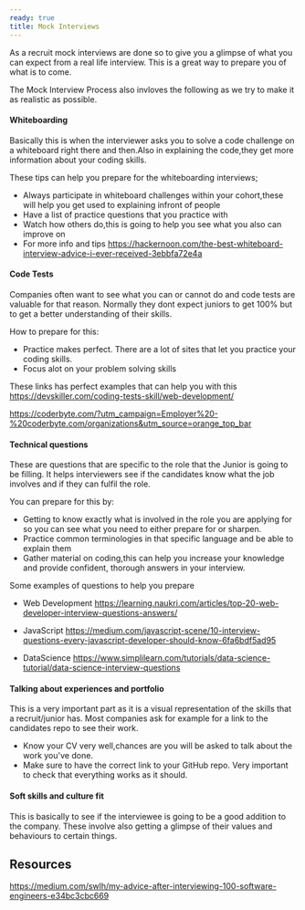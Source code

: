 ```yaml
---
ready: true
title: Mock Interviews
---
```


As a recruit mock interviews are done so to give you a glimpse of what you can expect from a real
life interview. This is a great way to prepare you of what is to come.

The Mock Interview Process also invloves the following as we try to make it as realistic as possible.

#### Whiteboarding

Basically this is when the interviewer asks you to solve a code challenge on a whiteboard
right there and then.Also in explaining the code,they get more information about your coding skills.

These tips can help you prepare for the whiteboarding interviews;

- Always participate in whiteboard challenges within your cohort,these will help you get used to explaining infront of people
- Have a list of practice questions that you practice with
- Watch how others do,this is going to help you see what you also can improve on
- For more info and tips
  https://hackernoon.com/the-best-whiteboard-interview-advice-i-ever-received-3ebbfa72e4a

#### Code Tests

Companies often want to see what you can or cannot do and code tests are valuable for that reason.
Normally they dont expect juniors to get 100% but to get a better understanding of their skills.

How to prepare for this:

- Practice makes perfect. There are a lot of sites that let you practice your coding skills.
- Focus alot on your problem solving skills

These links has perfect examples that can help you with this
https://devskiller.com/coding-tests-skill/web-development/

https://coderbyte.com/?utm_campaign=Employer%20-%20coderbyte.com/organizations&utm_source=orange_top_bar

#### Technical questions

These are questions that are specific to the role that the Junior is going to be filling.
It helps interviewers see if the candidates know what the job involves and if they can fulfil the role.

You can prepare for this by:

- Getting to know exactly what is involved in the role you are applying for so you can see what you need to either prepare for or sharpen.
- Practice common terminologies in that specific language and be able to explain them
- Gather material on coding,this can help you increase your knowledge and provide confident, thorough answers in your interview.

Some examples of questions to help you prepare

- Web Development
  https://learning.naukri.com/articles/top-20-web-developer-interview-questions-answers/

- JavaScript
  https://medium.com/javascript-scene/10-interview-questions-every-javascript-developer-should-know-6fa6bdf5ad95

- DataScience
  https://www.simplilearn.com/tutorials/data-science-tutorial/data-science-interview-questions

#### Talking about experiences and portfolio

This is a very important part as it is a visual representation of the skills that a recruit/junior has.
Most companies ask for example for a link to the candidates repo to see their work.

- Know your CV very well,chances are you will be asked to talk about the work you've done.
- Make sure to have the correct link to your GitHub repo. Very important to check that everything works as it should.

#### Soft skills and culture fit

This is basically to see if the interviewee is going to be a good addition to the company.
These involve also getting a glimpse of their values and behaviours to certain things.

## Resources

https://medium.com/swlh/my-advice-after-interviewing-100-software-engineers-e34bc3cbc669
